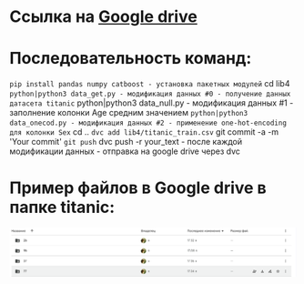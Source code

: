 # Ссылка на [Google drive](https://drive.google.com/drive/folders/1mshc98OEjB9_lGSBtbdzVHKMIibFXhv-?usp=sharing)
# **Последовательность команд:**

` pip install pandas numpy catboost - установка пакетных модулей
` cd lib4
` python|python3 data_get.py - модификация данных #0 - получение данных датасета titanic
` python|python3 data_null.py - модификация данных #1 - заполнение колонки Age средним значением
` python|python3 data_onecod.py - модификация данных #2 - применение one-hot-encoding для колонки Sex
` cd ..
` dvc add lib4/titanic_train.csv
` git commit -a -m 'Your commit'
` git push
` dvc push -r your_text - после каждой модификации данных - отправка на google drive через dvc
# Пример файлов в Google drive в папке titanic:
![screen1](https://github.com/kcherenkovv/MLOps_hw/blob/main/lib4/screen/screendrive.png)
